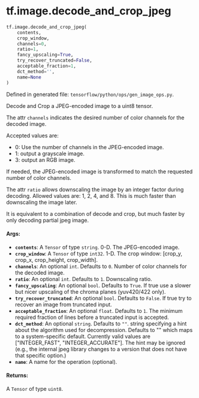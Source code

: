 <div itemscope itemtype="http://developers.google.com/ReferenceObject">
<meta itemprop="name" content="tf.image.decode_and_crop_jpeg" />
<meta itemprop="path" content="Stable" />
</div>

# tf.image.decode_and_crop_jpeg

``` python
tf.image.decode_and_crop_jpeg(
    contents,
    crop_window,
    channels=0,
    ratio=1,
    fancy_upscaling=True,
    try_recover_truncated=False,
    acceptable_fraction=1,
    dct_method='',
    name=None
)
```



Defined in generated file: `tensorflow/python/ops/gen_image_ops.py`.

Decode and Crop a JPEG-encoded image to a uint8 tensor.

The attr `channels` indicates the desired number of color channels for the
decoded image.

Accepted values are:

*   0: Use the number of channels in the JPEG-encoded image.
*   1: output a grayscale image.
*   3: output an RGB image.

If needed, the JPEG-encoded image is transformed to match the requested number
of color channels.

The attr `ratio` allows downscaling the image by an integer factor during
decoding.  Allowed values are: 1, 2, 4, and 8.  This is much faster than
downscaling the image later.


It is equivalent to a combination of decode and crop, but much faster by only
decoding partial jpeg image.

#### Args:

* <b>`contents`</b>: A `Tensor` of type `string`. 0-D.  The JPEG-encoded image.
* <b>`crop_window`</b>: A `Tensor` of type `int32`.
    1-D.  The crop window: [crop_y, crop_x, crop_height, crop_width].
* <b>`channels`</b>: An optional `int`. Defaults to `0`.
    Number of color channels for the decoded image.
* <b>`ratio`</b>: An optional `int`. Defaults to `1`. Downscaling ratio.
* <b>`fancy_upscaling`</b>: An optional `bool`. Defaults to `True`.
    If true use a slower but nicer upscaling of the
    chroma planes (yuv420/422 only).
* <b>`try_recover_truncated`</b>: An optional `bool`. Defaults to `False`.
    If true try to recover an image from truncated input.
* <b>`acceptable_fraction`</b>: An optional `float`. Defaults to `1`.
    The minimum required fraction of lines before a truncated
    input is accepted.
* <b>`dct_method`</b>: An optional `string`. Defaults to `""`.
    string specifying a hint about the algorithm used for
    decompression.  Defaults to "" which maps to a system-specific
    default.  Currently valid values are ["INTEGER_FAST",
    "INTEGER_ACCURATE"].  The hint may be ignored (e.g., the internal
    jpeg library changes to a version that does not have that specific
    option.)
* <b>`name`</b>: A name for the operation (optional).


#### Returns:

A `Tensor` of type `uint8`.